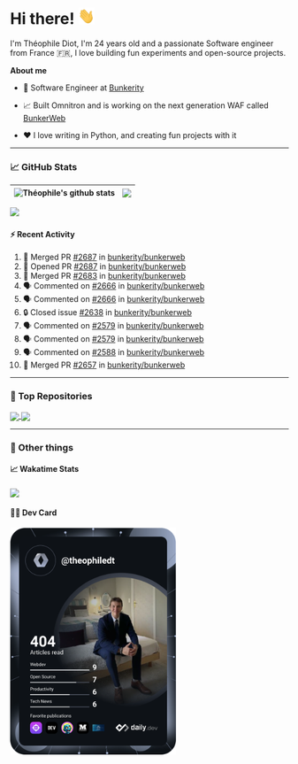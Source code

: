 # Hi there! <img src="./wave.gif" width="30px" height="30px" />

I'm Théophile Diot, I'm 24 years old and a passionate Software engineer from France 🇫🇷, I love building fun experiments and open-source projects.

**About me**

- 💼 Software Engineer at [Bunkerity](https://www.bunkerity.com/)

- 📈 Built Omnitron and is working on the next generation WAF called [BunkerWeb](https://www.bunkerweb.io)

- ❤️ I love writing in Python, and creating fun projects with it

---

### 📈 GitHub Stats

| <img align="center" src="https://github-readme-stats.vercel.app/api?username=TheophileDiot&show_icons=true&include_all_commits=true&theme=algolia&hide_border=true&rank_icon=github" alt="Théophile's github stats" /> | <img align="center" src="https://github-readme-stats.vercel.app/api/top-langs/?username=TheophileDiot&layout=compact&theme=algolia&hide_border=true" /> |
| ---------------------------------------------------------------------------------------------------------------------------------------------------------------------------------------------------------------------- | ------------------------------------------------------------------------------------------------------------------------------------------------------- |

![](https://github-readme-activity-graph.vercel.app/graph?username=TheophileDiot&theme=tokyo-night)

#### :zap: Recent Activity

<!--START_SECTION:activity-->
1. 🎉 Merged PR [#2687](https://github.com/bunkerity/bunkerweb/pull/2687) in [bunkerity/bunkerweb](https://github.com/bunkerity/bunkerweb)
2. 💪 Opened PR [#2687](https://github.com/bunkerity/bunkerweb/pull/2687) in [bunkerity/bunkerweb](https://github.com/bunkerity/bunkerweb)
3. 🎉 Merged PR [#2683](https://github.com/bunkerity/bunkerweb/pull/2683) in [bunkerity/bunkerweb](https://github.com/bunkerity/bunkerweb)
4. 🗣 Commented on [#2666](https://github.com/bunkerity/bunkerweb/issues/2666#issuecomment-3312185078) in [bunkerity/bunkerweb](https://github.com/bunkerity/bunkerweb)
5. 🗣 Commented on [#2666](https://github.com/bunkerity/bunkerweb/issues/2666#issuecomment-3311528871) in [bunkerity/bunkerweb](https://github.com/bunkerity/bunkerweb)
6. 🔒 Closed issue [#2638](https://github.com/bunkerity/bunkerweb/issues/2638) in [bunkerity/bunkerweb](https://github.com/bunkerity/bunkerweb)
7. 🗣 Commented on [#2579](https://github.com/bunkerity/bunkerweb/issues/2579#issuecomment-3270780936) in [bunkerity/bunkerweb](https://github.com/bunkerity/bunkerweb)
8. 🗣 Commented on [#2579](https://github.com/bunkerity/bunkerweb/issues/2579#issuecomment-3266336385) in [bunkerity/bunkerweb](https://github.com/bunkerity/bunkerweb)
9. 🗣 Commented on [#2588](https://github.com/bunkerity/bunkerweb/issues/2588#issuecomment-3266273504) in [bunkerity/bunkerweb](https://github.com/bunkerity/bunkerweb)
10. 🎉 Merged PR [#2657](https://github.com/bunkerity/bunkerweb/pull/2657) in [bunkerity/bunkerweb](https://github.com/bunkerity/bunkerweb)
<!--END_SECTION:activity-->

---

### 🔧 Top Repositories

<a href="https://github.com/bunkerity/bunkerweb">
  <img align="center" src="https://github-readme-stats.vercel.app/api/pin/?username=Bunkerity&repo=bunkerweb&theme=algolia" />
</a>
<a href="https://github.com/TheophileDiot/Omnitron">
  <img align="center" src="https://github-readme-stats.vercel.app/api/pin/?username=TheophileDiot&repo=Omnitron&theme=algolia" />
</a>

---

### 🎉 Other things

#### 📈 Wakatime Stats

<a href="https://wakatime.com/@theophile_bunkerity">
  <img align="center" src="https://github-readme-stats.vercel.app/api/wakatime?username=3aa5ce41-c253-43d9-8441-a721e446a45f&layout=compact&theme=algolia" />
</a>

#### 👨‍💻 Dev Card

<a href="https://app.daily.dev/TheophileDt">
  <img src="./devcard.svg" width="300" alt="Théophile Diot's Dev Card"/>
</a>
